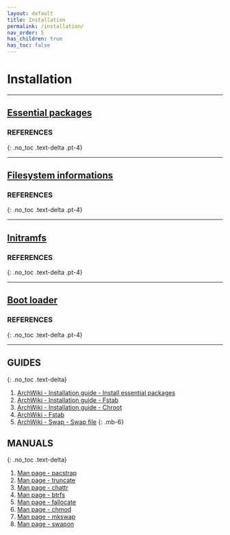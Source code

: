 ```yaml
---
layout: default
title: Installation
permalink: /installation/
nav_order: 5
has_children: true
has_toc: false
---
```


# Installation

---

## [Essential packages](/Andromeda/installation/essential-packages/)

### REFERENCES
{: .no_toc .text-delta .pt-4}

---

## [Filesystem informations](/Andromeda/installation/filesystem-informations/)

### REFERENCES
{: .no_toc .text-delta .pt-4}

---

## [Initramfs](/Andromeda/installation/initramfs/)

### REFERENCES
{: .no_toc .text-delta .pt-4}

---

## [Boot loader](/Andromeda/installation/boot-loader/)

### REFERENCES
{: .no_toc .text-delta .pt-4}

---


## GUIDES
{: .no_toc .text-delta}

1. [ArchWiki - Installation guide - Install essential packages](https://wiki.archlinux.org/index.php/Installation_guide#Install_essential_packages)
1. [ArchWiki - Installation guide - Fstab](https://wiki.archlinux.org/index.php/Installation_guide#Fstab)
1. [ArchWiki - Installation guide - Chroot](https://wiki.archlinux.org/index.php/Installation_guide#Chroot)
1. [ArchWiki - Fstab](https://wiki.archlinux.org/index.php/Fstab)
1. [ArchWiki - Swap - Swap file](https://wiki.archlinux.org/index.php/Swap#Swap_file)
{: .mb-6}

## MANUALS
{: .no_toc .text-delta}

1. [Man page - pacstrap](https://jlk.fjfi.cvut.cz/arch/manpages/man/extra/arch-install-scripts/pacstrap.8.en)
1. [Man page - truncate](https://jlk.fjfi.cvut.cz/arch/manpages/man/core/coreutils/truncate.1.en)
1. [Man page - chattr](https://jlk.fjfi.cvut.cz/arch/manpages/man/core/e2fsprogs/chattr.1.en)
1. [Man page - btrfs](https://jlk.fjfi.cvut.cz/arch/manpages/man/core/btrfs-progs/btrfs.8.en)
1. [Man page - fallocate](https://jlk.fjfi.cvut.cz/arch/manpages/man/core/util-linux/fallocate.1.en)
1. [Man page - chmod](https://jlk.fjfi.cvut.cz/arch/manpages/man/core/coreutils/chmod.1.en)
1. [Man page - mkswap](https://jlk.fjfi.cvut.cz/arch/manpages/man/core/util-linux/mkswap.8.en)
1. [Man page - swapon](https://jlk.fjfi.cvut.cz/arch/manpages/man/core/man-pages/swapon.2.en)
